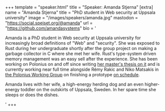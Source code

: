 +++
template = "speaker.html"
title = "Speaker: Amanda Stjerna"
[extra]
  name = "Amanda Stjerna"
  title = "PhD student in Web security at Uppsala university"
  image = "/images/speakers/amanda.jpg"
  mastodon = "https://social.spejset.org/@amanda"
  url = "https://github.com/amandasystems"
  bio = '<p>Amanda is a PhD student in Web security at Uppsala university for increasingly broad definitions of "Web" and "security". She was exposed to Rust during her undergraduate shortly after the group project on making a garbage collector in C where she met her wife. Rust\'s type-system driven memory management was an easy sell after the experience. She has been working on Polonius on and off since writing <a href="https://urn.kb.se/resolve?urn=urn:nbn:se:uu:diva-480822">her master\'s thesis on it</a> and is currently working near full time alongside Rémy Rakic and Niko Matsakis in <a href="https://rust-lang.github.io/compiler-team/working-groups/polonius/">the Polonius Working Group</a> on finishing a prototype <a href="https://rust-lang.github.io/rust-project-goals/2024h2/Polonius.html">on schedule</a>.</p><p>Amanda lives with her wife, a high-energy herding dog and an even higher-energy toddler on the outskirts of Uppsala, Sweden. In her spare time she sleeps or does the dishes.</p>'
+++
